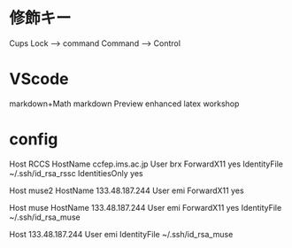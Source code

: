  # 修飾キー
 Cups Lock --> command
 Command --> Control

 # VScode
 markdown+Math
 markdown Preview enhanced
 latex workshop

# config
Host RCCS
   HostName ccfep.ims.ac.jp
   User brx
   ForwardX11 yes
   IdentityFile ~/.ssh/id_rsa_rssc
   IdentitiesOnly yes

Host muse2
   HostName 133.48.187.244
   User emi
   ForwardX11 yes

Host muse
   HostName 133.48.187.244
   User emi
   ForwardX11 yes
   IdentityFile ~/.ssh/id_rsa_muse

Host 133.48.187.244
   User emi
   IdentityFile ~/.ssh/id_rsa_muse